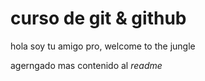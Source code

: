 # curso de git & github

hola soy tu amigo pro, welcome to the jungle

agerngado mas contenido al _readme_